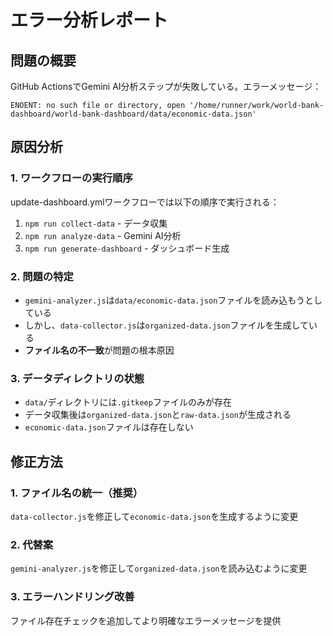 # エラー分析レポート

## 問題の概要
GitHub ActionsでGemini AI分析ステップが失敗している。エラーメッセージ：
```
ENOENT: no such file or directory, open '/home/runner/work/world-bank-dashboard/world-bank-dashboard/data/economic-data.json'
```

## 原因分析

### 1. ワークフローの実行順序
update-dashboard.ymlワークフローでは以下の順序で実行される：
1. `npm run collect-data` - データ収集
2. `npm run analyze-data` - Gemini AI分析
3. `npm run generate-dashboard` - ダッシュボード生成

### 2. 問題の特定
- `gemini-analyzer.js`は`data/economic-data.json`ファイルを読み込もうとしている
- しかし、`data-collector.js`は`organized-data.json`ファイルを生成している
- **ファイル名の不一致**が問題の根本原因

### 3. データディレクトリの状態
- `data/`ディレクトリには`.gitkeep`ファイルのみが存在
- データ収集後は`organized-data.json`と`raw-data.json`が生成される
- `economic-data.json`ファイルは存在しない

## 修正方法

### 1. ファイル名の統一（推奨）
`data-collector.js`を修正して`economic-data.json`を生成するように変更

### 2. 代替案
`gemini-analyzer.js`を修正して`organized-data.json`を読み込むように変更

### 3. エラーハンドリング改善
ファイル存在チェックを追加してより明確なエラーメッセージを提供

